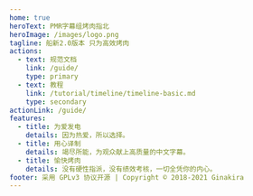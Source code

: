 ```yaml
---
home: true
heroText: PMR字幕组烤肉指北
heroImage: /images/logo.png
tagline: 船新2.0版本 只为高效烤肉
actions:
  - text: 规范文档
    link: /guide/
    type: primary
  - text: 教程
    link: /tutorial/timeline/timeline-basic.md
    type: secondary
actionLink: /guide/
features:
  - title: 为爱发电
    details: 因为热爱，所以选择。
  - title: 用心译制
    details: 竭尽所能，为观众献上高质量的中文字幕。
  - title: 愉快烤肉
    details: 没有硬性指派，没有绩效考核，一切全凭你的内心。
footer: 采用 GPLv3 协议开源 | Copyright © 2018-2021 Ginakira
---
```

